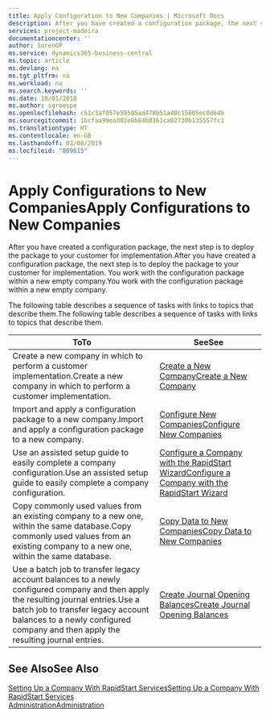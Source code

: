 ```yaml
---
title: Apply Configuration to New Companies | Microsoft Docs
description: After you have created a configuration package, the next step is to deploy the package to your customer for implementation. You use the configuration with a new empty company.
services: project-madeira
documentationcenter: ''
author: SorenGP
ms.service: dynamics365-business-central
ms.topic: article
ms.devlang: na
ms.tgt_pltfrm: na
ms.workload: na
ms.search.keywords: ''
ms.date: 10/01/2018
ms.author: sgroespe
ms.openlocfilehash: c51c3af057e59505ad478b51a40c15605ec0d64b
ms.sourcegitcommit: 1bcfaa99ea302e6b84b8361ca02730b135557fc1
ms.translationtype: HT
ms.contentlocale: en-GB
ms.lasthandoff: 03/08/2019
ms.locfileid: "809615"
---
```

# <a name="apply-configurations-to-new-companies"></a><span data-ttu-id="e92ef-104">Apply Configurations to New Companies</span><span class="sxs-lookup"><span data-stu-id="e92ef-104">Apply Configurations to New Companies</span></span>
<span data-ttu-id="e92ef-105">After you have created a configuration package, the next step is to deploy the package to your customer for implementation.</span><span class="sxs-lookup"><span data-stu-id="e92ef-105">After you have created a configuration package, the next step is to deploy the package to your customer for implementation.</span></span> <span data-ttu-id="e92ef-106">You work with the configuration package within a new empty company.</span><span class="sxs-lookup"><span data-stu-id="e92ef-106">You work with the configuration package within a new empty company.</span></span>  

 <span data-ttu-id="e92ef-107">The following table describes a sequence of tasks with links to topics that describe them.</span><span class="sxs-lookup"><span data-stu-id="e92ef-107">The following table describes a sequence of tasks with links to topics that describe them.</span></span>

|<span data-ttu-id="e92ef-108">**To**</span><span class="sxs-lookup"><span data-stu-id="e92ef-108">**To**</span></span>|<span data-ttu-id="e92ef-109">**See**</span><span class="sxs-lookup"><span data-stu-id="e92ef-109">**See**</span></span>|  
|------------|-------------|  
|<span data-ttu-id="e92ef-110">Create a new company in which to perform a customer implementation.</span><span class="sxs-lookup"><span data-stu-id="e92ef-110">Create a new company in which to perform a customer implementation.</span></span>|[<span data-ttu-id="e92ef-111">Create a New Company</span><span class="sxs-lookup"><span data-stu-id="e92ef-111">Create a New Company</span></span>](admin-how-to-create-a-new-company.md)|  
|<span data-ttu-id="e92ef-112">Import and apply a configuration package to a new company.</span><span class="sxs-lookup"><span data-stu-id="e92ef-112">Import and apply a configuration package to a new company.</span></span>|[<span data-ttu-id="e92ef-113">Configure New Companies</span><span class="sxs-lookup"><span data-stu-id="e92ef-113">Configure New Companies</span></span>](admin-how-to-configure-new-companies.md)|  
|<span data-ttu-id="e92ef-114">Use an assisted setup guide to easily complete a company configuration.</span><span class="sxs-lookup"><span data-stu-id="e92ef-114">Use an assisted setup guide to easily complete a company configuration.</span></span>|[<span data-ttu-id="e92ef-115">Configure a Company with the RapidStart Wizard</span><span class="sxs-lookup"><span data-stu-id="e92ef-115">Configure a Company with the RapidStart Wizard</span></span>](admin-how-to-configure-a-company-with-the-rapidstart-wizard.md)|
|<span data-ttu-id="e92ef-116">Copy commonly used values from an existing company to a new one, within the same database.</span><span class="sxs-lookup"><span data-stu-id="e92ef-116">Copy commonly used values from an existing company to a new one, within the same database.</span></span>|[<span data-ttu-id="e92ef-117">Copy Data to New Companies</span><span class="sxs-lookup"><span data-stu-id="e92ef-117">Copy Data to New Companies</span></span>](admin-how-to-copy-data-to-new-companies.md)|  
|<span data-ttu-id="e92ef-118">Use a batch job to transfer legacy account balances to a newly configured company and then apply the resulting journal entries.</span><span class="sxs-lookup"><span data-stu-id="e92ef-118">Use a batch job to transfer legacy account balances to a newly configured company and then apply the resulting journal entries.</span></span>|[<span data-ttu-id="e92ef-119">Create Journal Opening Balances</span><span class="sxs-lookup"><span data-stu-id="e92ef-119">Create Journal Opening Balances</span></span>](admin-how-to-create-journal-opening-balances.md)|  

## <a name="see-also"></a><span data-ttu-id="e92ef-120">See Also</span><span class="sxs-lookup"><span data-stu-id="e92ef-120">See Also</span></span>  
[<span data-ttu-id="e92ef-121">Setting Up a Company With RapidStart Services</span><span class="sxs-lookup"><span data-stu-id="e92ef-121">Setting Up a Company With RapidStart Services</span></span>](admin-set-up-a-company-with-rapidstart.md)  
[<span data-ttu-id="e92ef-122">Administration</span><span class="sxs-lookup"><span data-stu-id="e92ef-122">Administration</span></span>](admin-setup-and-administration.md)
